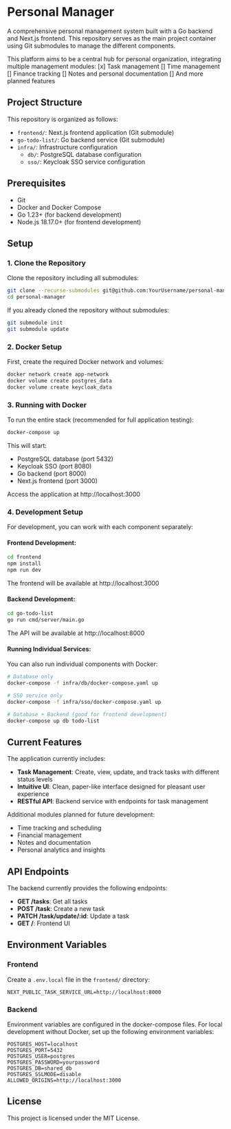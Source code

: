 # Personal Manager

A comprehensive personal management system built with a Go backend and Next.js frontend. This repository serves as the main project container using Git submodules to manage the different components.

This platform aims to be a central hub for personal organization, integrating multiple management modules:
[x] Task management
[] Time management
[] Finance tracking
[] Notes and personal documentation
[] And more planned features

## Project Structure

This repository is organized as follows:

- `frontend/`: Next.js frontend application (Git submodule)
- `go-todo-list/`: Go backend service (Git submodule)
- `infra/`: Infrastructure configuration
  - `db/`: PostgreSQL database configuration
  - `sso/`: Keycloak SSO service configuration

## Prerequisites

- Git
- Docker and Docker Compose
- Go 1.23+ (for backend development)
- Node.js 18.17.0+ (for frontend development)

## Setup

### 1. Clone the Repository

Clone the repository including all submodules:

```bash
git clone --recurse-submodules git@github.com:YourUsername/personal-manager.git
cd personal-manager
```

If you already cloned the repository without submodules:

```bash
git submodule init
git submodule update
```

### 2. Docker Setup

First, create the required Docker network and volumes:

```bash
docker network create app-network
docker volume create postgres_data
docker volume create keycloak_data
```

### 3. Running with Docker

To run the entire stack (recommended for full application testing):

```bash
docker-compose up
```

This will start:
- PostgreSQL database (port 5432)
- Keycloak SSO (port 8080)
- Go backend (port 8000)
- Next.js frontend (port 3000)

Access the application at http://localhost:3000

### 4. Development Setup

For development, you can work with each component separately:

#### Frontend Development:

```bash
cd frontend
npm install
npm run dev
```

The frontend will be available at http://localhost:3000

#### Backend Development:

```bash
cd go-todo-list
go run cmd/server/main.go
```

The API will be available at http://localhost:8000

#### Running Individual Services:

You can also run individual components with Docker:

```bash
# Database only
docker-compose -f infra/db/docker-compose.yaml up

# SSO service only
docker-compose -f infra/sso/docker-compose.yaml up

# Database + Backend (good for frontend development)
docker-compose up db todo-list
```

## Current Features

The application currently includes:

- **Task Management**: Create, view, update, and track tasks with different status levels
- **Intuitive UI**: Clean, paper-like interface designed for pleasant user experience
- **RESTful API**: Backend service with endpoints for task management

Additional modules planned for future development:
- Time tracking and scheduling
- Financial management
- Notes and documentation
- Personal analytics and insights

## API Endpoints

The backend currently provides the following endpoints:

- **GET /tasks**: Get all tasks
- **POST /task**: Create a new task
- **PATCH /task/update/:id**: Update a task
- **GET /**: Frontend UI

## Environment Variables

### Frontend

Create a `.env.local` file in the `frontend/` directory:

```
NEXT_PUBLIC_TASK_SERVICE_URL=http://localhost:8000
```

### Backend

Environment variables are configured in the docker-compose files. For local development without Docker, set up the following environment variables:

```
POSTGRES_HOST=localhost
POSTGRES_PORT=5432
POSTGRES_USER=postgres
POSTGRES_PASSWORD=yourpassword
POSTGRES_DB=shared_db
POSTGRES_SSLMODE=disable
ALLOWED_ORIGINS=http://localhost:3000
```

## License

This project is licensed under the MIT License.